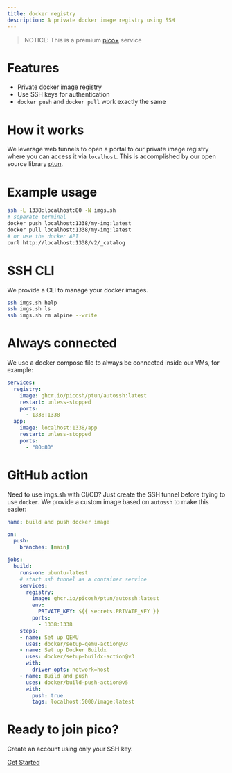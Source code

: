 ```yaml
---
title: docker registry
description: A private docker image registry using SSH
---
```


> NOTICE: This is a premium [pico+](/plus) service

# Features

- Private docker image registry
- Use SSH keys for authentication
- `docker push` and `docker pull` work exactly the same

# How it works

We leverage web tunnels to open a portal to our private image registry where you
can access it via `localhost`. This is accomplished by our open source library
<a href="https://github.com/picosh/ptun">ptun</a>.

# Example usage

```bash
ssh -L 1338:localhost:80 -N imgs.sh 
# separate terminal
docker push localhost:1338/my-img:latest
docker pull localhost:1338/my-img:latest
# or use the docker API
curl http://localhost:1338/v2/_catalog
```

# SSH CLI

We provide a CLI to manage your docker images.

```bash
ssh imgs.sh help
ssh imgs.sh ls
ssh imgs.sh rm alpine --write
```

# Always connected

We use a docker compose file to always be connected inside our VMs, for example:

```yml
services:
  registry:
    image: ghcr.io/picosh/ptun/autossh:latest
    restart: unless-stopped
    ports:
      - 1338:1338
  app:
    image: localhost:1338/app
    restart: unless-stopped
    ports:
      - "80:80"
```

# GitHub action

Need to use imgs.sh with CI/CD? Just create the SSH tunnel before trying to use
`docker`. We provide a custom image based on `autossh` to make this easier:

```yml
name: build and push docker image

on:
  push:
    branches: [main]

jobs:
  build:
    runs-on: ubuntu-latest
    # start ssh tunnel as a container service
    services:
      registry:
        image: ghcr.io/picosh/ptun/autossh:latest
        env:
          PRIVATE_KEY: ${{ secrets.PRIVATE_KEY }}
        ports:
          - 1338:1338
    steps:
    - name: Set up QEMU
      uses: docker/setup-qemu-action@v3
    - name: Set up Docker Buildx
      uses: docker/setup-buildx-action@v3
      with:
        driver-opts: network=host
    - name: Build and push
      uses: docker/build-push-action@v5
      with:
        push: true
        tags: localhost:5000/image:latest
```

# Ready to join pico?

<div class="flex flex-col items-center justify-center">
  <p>Create an account using only your SSH key.</p>
  <a href="/getting-started" class="btn-link">Get Started</a>
</div>

